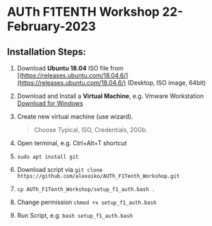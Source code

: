 AUTh F1TENTH Workshop 22-February-2023
===

Installation Steps:
---

1) Download **Ubuntu 18.04** ISO file from [(https://releases.ubuntu.com/18.04.6/](https://releases.ubuntu.com/18.04.6/)
(Desktop, ISO image, 64bit)

2) Download and Install a **Virtual Machine**, e.g. Vmware Workstation [Download for Windows](https://www.vmware.com/products/workstation-pro/workstation-pro-evaluation.html)

3) Create new virtual machine (use wizard).

    > Choose Typical, ISO, Credentials, 20Gb.

4) Open terminal, e.g. Ctrl+Alt+T shortcut

5) `sudo apt install git`
6)  Download script via ``git clone https://github.com/alexoiko/AUTh_F1Tenth_Workshop.git``
7) `cp AUTh_F1Tenth_Workshop/setup_f1_auth.bash .`

8) Change permission ``chmod +x setup_f1_auth.bash``
9) Run Script, e.g. ``bash setup_f1_auth.bash``
